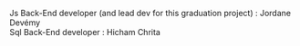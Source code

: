 Js Back-End developer (and lead dev for this graduation project) : Jordane Devémy
<br>
Sql Back-End developer : Hicham Chrita
